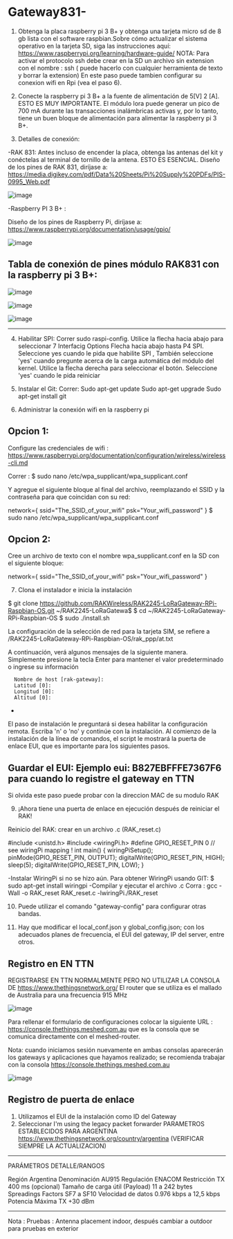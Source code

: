 # Gateway831-

1) Obtenga la placa raspberry pi 3 B+ y obtenga una tarjeta micro sd de 8 gb lista con el software raspbian.Sobre cómo actualizar el sistema operativo en la tarjeta SD, siga las instrucciones aquí: https://www.raspberrypi.org/learning/hardware-guide/
NOTA: Para activar el protocolo ssh debe crear en la SD un archivo sin extension con el nombre : ssh ( puede hacerlo con cualquier herramienta de texto y borrar la extension)
En este paso puede tambien configurar su conexion wifi en Rpi (vea el paso 6). 

2) Conecte la raspberry pi 3 B+ a la fuente de alimentación de 5[V] 2 [A]. ESTO ES MUY IMPORTANTE. El módulo lora puede generar un pico de 700 mA durante las transacciones inalámbricas activas y, por lo tanto, tiene un buen bloque de alimentación para alimentar la raspberry pi 3 B+.

3) Detalles de conexión: 

-RAK 831: 
 Antes incluso de encender la placa, obtenga las antenas del  kit y conéctelas al terminal de tornillo de la antena. ESTO ES ESENCIAL.
Diseño de los pines de RAK 831, diríjase a: https://media.digikey.com/pdf/Data%20Sheets/Pi%20Supply%20PDFs/PIS-0995_Web.pdf

![image](https://user-images.githubusercontent.com/72763026/108891115-154d0480-75ed-11eb-9809-ea56c1b8425e.png)


-Raspberry PI 3 B+ :

Diseño de los pines de Raspberry Pi, diríjase a: https://www.raspberrypi.org/documentation/usage/gpio/

![image](https://user-images.githubusercontent.com/72763026/108891467-82f93080-75ed-11eb-965b-7c67c57a16a0.png)


Tabla de conexión de pines módulo RAK831 con la raspberry pi 3 B+:
-----------------------------------
![image](https://user-images.githubusercontent.com/72763026/108892388-9062ea80-75ee-11eb-9d23-d310e35e74df.png)


![image](https://user-images.githubusercontent.com/72763026/108892996-52b29180-75ef-11eb-8158-b24e89a6f35e.png)


![image](https://user-images.githubusercontent.com/72763026/108893277-a9b86680-75ef-11eb-87ed-e626f51c12bc.png)





--------------------------------------------------------------------

4) Habilitar SPI:
Correr  sudo raspi-config.
Utilice la flecha hacia abajo para seleccionar 7 Interfacig  Options
Flecha hacia abajo hasta P4 SPI.
Seleccione yes cuando le pida que habilite SPI ,
También seleccione 'yes' cuando pregunte acerca de la carga automática del módulo del kernel.
Utilice la flecha derecha para seleccionar el <Finish> botón.
Seleccione 'yes' cuando le pida reiniciar


5)  Instalar el Git: 
Correr: 
Sudo apt-get update
Sudo apt-get upgrade
Sudo apt-get install git


6) Administrar la conexión wifi en la raspberry pi

Opcion 1:
-

Configure las credenciales de wifi : https://www.raspberrypi.org/documentation/configuration/wireless/wireless-cli.md

Correr : 
 $ sudo nano /etc/wpa_supplicant/wpa_supplicant.conf 
 
Y agregue el siguiente bloque al final del archivo, reemplazando el SSID y la contraseña para que coincidan con su red:

network={
ssid="The_SSID_of_your_wifi"
psk="Your_wifi_password"
}
$ sudo nano /etc/wpa_supplicant/wpa_supplicant.conf 
 
Opcion 2:
-
Cree un archivo de texto con el nombre  wpa_supplicant.conf  en la SD con el siguiente bloque: 

network={
ssid="The_SSID_of_your_wifi"
psk="Your_wifi_password"
}
 
7) Clona el instalador e inicia la instalación 

$ git clone https://github.com/RAKWireless/RAK2245-LoRaGateway-RPi-Raspbian-OS.git ~/RAK2245-LoRaGatewa$
$ cd ~/RAK2245-LoRaGateway-RPi-Raspbian-OS
$ sudo ./install.sh



La configuración de la selección de red para la tarjeta SIM, se refiere a /RAK2245-LoRaGateway-RPi-Raspbian-OS/rak_ppp/at.txt

 A continuación, verá algunos mensajes de la siguiente manera. Simplemente presione la tecla Enter para mantener el valor predeterminado o ingrese su información
 
      Nombre de host [rak-gateway]:
      Latitud [0]:
      Longitud [0]:
      Altitud [0]:
 

-
 El paso de instalación le preguntará si desea habilitar la configuración remota. Escriba 'n' o 'no' y continúe con la instalación. Al comienzo de la instalación de la línea de comandos, el script le mostrará la puerta de enlace EUI, que es importante para los siguientes pasos.

Guardar el EUI: Ejemplo eui: B827EBFFFE7367F6 para cuando lo registre el gateway en TTN
-
Si olvida este paso puede probar con la direccion MAC de su modulo RAK

9)  ¡Ahora tiene una puerta de enlace en ejecución después de reiniciar el RAK!

Reinicio del RAK: 
crear en un archivo .c    (RAK_reset.c)

#include <unistd.h>
#include <wiringPi.h>
#define GPIO_RESET_PIN 0 // see wiringPi mapping !
int main() {
wiringPiSetup();
pinMode(GPIO_RESET_PIN, OUTPUT);
digitalWrite(GPIO_RESET_PIN, HIGH);
sleep(5);
digitalWrite(GPIO_RESET_PIN, LOW);
}

 -Instalar WiringPi si no se hizo aún.
 Para obtener WiringPi usando GIT:
 $ sudo apt-get install wiringpi
 -Compilar y ejecutar el archivo .c
Corra :
gcc -Wall -o RAK_reset RAK_reset.c -lwiringPi./RAK_reset
 
10)  Puede utilizar el comando "gateway-config" para configurar otras bandas.


11) Hay que modificar el local_conf.json y global_config.json; con los adecuados planes de
frecuencia, el EUI del gateway, IP del server, entre otros. 


Registro en EN TTN 
------------------
REGISTRARSE EN TTN NORMALMENTE PERO NO UTILIZAR LA CONSOLA DE https://www.thethingsnetwork.org/ 
El  router que se utiliza es el  mallado  de Australia para una frecuencia  915 MHz 

![image](https://user-images.githubusercontent.com/72763026/108894187-c012f200-75f0-11eb-8ed8-34e80a2ebd9e.png)

Para rellenar  el formulario de configuraciones  colocar la siguiente URL :  https://console.thethings.meshed.com.au que es la consola que se comunica directamente con el meshed-router. 

Nota: cuando iniciamos sesión nuevamente en ambas consolas aparecerán los gateways y aplicaciones que hayamos realizado; se recomienda trabajar con la consola https://console.thethings.meshed.com.au

![image](https://user-images.githubusercontent.com/72763026/108894544-2e57b480-75f1-11eb-9982-023471652598.png)


Registro de puerta de enlace
-

1) Utilizamos el EUI de la instalación como ID del Gateway 
2) Seleccionar 
              I'm using the legacy packet forwarder
PARAMETROS ESTABLECIDOS PARA ARGENTINA https://www.thethingsnetwork.org/country/argentina (VERIFICAR SIEMPRE LA ACTUALIZACION)

------------------------------------------------------------------------------------- 
PARÁMETROS                                                DETALLE/RANGOS  


Región                                                   Argentina 
Denominación                                             AU915
Regulación                                               ENACOM
Restricción  TX                                          400 ms (opcional) 
Tamaño de carga útil (Payload)                           11 a 242 bytes 
Spreadings Factors                                       SF7 a SF10
Velocidad de datos                                       0.976 kbps a 12,5 kbps 
Potencia Máxima TX                                       +30 dBm

---------------------------------------------------------------------------------------

Nota : Pruebas : Antenna placement indoor, después cambiar a outdoor para pruebas en exterior  





      
 
                 












